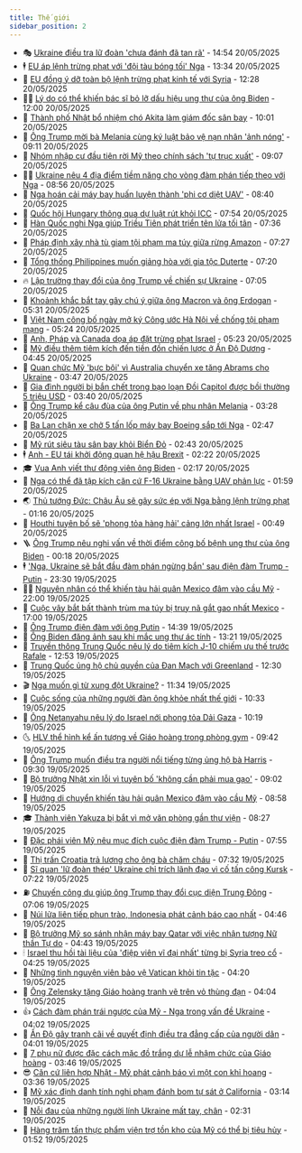 ```yaml
---
title: Thế giới
sidebar_position: 2
---
```


<!-- vnexpress-the-gioi:START -->
- 🎭 [Ukraine điều tra lữ đoàn &#39;chưa đánh đã tan rã&#39;](https://vnexpress.net/ukraine-dieu-tra-lu-doan-chua-danh-da-tan-ra-4888480.html) - 14:54 20/05/2025
- 🕴 [EU áp lệnh trừng phạt với &#39;đội tàu bóng tối&#39; Nga](https://vnexpress.net/eu-ap-lenh-trung-phat-voi-doi-tau-bong-toi-nga-4888470.html) - 13:34 20/05/2025
- 🤭 [EU đồng ý dỡ toàn bộ lệnh trừng phạt kinh tế với Syria](https://vnexpress.net/eu-dong-y-do-toan-bo-lenh-trung-phat-kinh-te-voi-syria-4888433.html) - 12:28 20/05/2025
- 🧑‍💻 [Lý do có thể khiến bác sĩ bỏ lỡ dấu hiệu ung thư của ông Biden](https://vnexpress.net/ly-do-co-the-khien-bac-si-bo-lo-dau-hieu-ung-thu-cua-ong-biden-4888079.html) - 12:00 20/05/2025
- 🦏 [Thành phố Nhật bổ nhiệm chó Akita làm giám đốc sân bay](https://vnexpress.net/thanh-pho-nhat-bo-nhiem-cho-akita-lam-giam-doc-san-bay-4888377.html) - 10:01 20/05/2025
- 🦒 [Ông Trump mời bà Melania cùng ký luật bảo vệ nạn nhân &#39;ảnh nóng&#39;](https://vnexpress.net/ong-trump-moi-ba-melania-cung-ky-luat-bao-ve-nan-nhan-anh-nong-4888313.html) - 09:11 20/05/2025
- 🌈 [Nhóm nhập cư đầu tiên rời Mỹ theo chính sách &#39;tự trục xuất&#39;](https://vnexpress.net/nhom-nhap-cu-dau-tien-roi-my-theo-chinh-sach-tu-truc-xuat-4888336.html) - 09:07 20/05/2025
- 🧑‍🏫 [Ukraine nêu 4 địa điểm tiềm năng cho vòng đàm phán tiếp theo với Nga](https://vnexpress.net/ukraine-neu-4-dia-diem-tiem-nang-cho-vong-dam-phan-tiep-theo-voi-nga-4888331.html) - 08:56 20/05/2025
- 🐲 [Nga hoán cải máy bay huấn luyện thành &#39;phi cơ diệt UAV&#39;](https://vnexpress.net/nga-hoan-cai-may-bay-huan-luyen-thanh-phi-co-diet-uav-4888321.html) - 08:40 20/05/2025
- 🦒 [Quốc hội Hungary thông qua dự luật rút khỏi ICC](https://vnexpress.net/quoc-hoi-hungary-thong-qua-du-luat-rut-khoi-icc-4888298.html) - 07:54 20/05/2025
- 🐻 [Hàn Quốc nghi Nga giúp Triều Tiên phát triển tên lửa tối tân](https://vnexpress.net/han-quoc-nghi-nga-giup-trieu-tien-phat-trien-ten-lua-toi-tan-4888051.html) - 07:36 20/05/2025
- 🚀 [Pháp định xây nhà tù giam tội phạm ma túy giữa rừng Amazon](https://vnexpress.net/phap-dinh-xay-nha-tu-giam-toi-pham-ma-tuy-giua-rung-amazon-4888200.html) - 07:27 20/05/2025
- 🥰 [Tổng thống Philippines muốn giảng hòa với gia tộc Duterte](https://vnexpress.net/tong-thong-philippines-muon-giang-hoa-voi-gia-toc-duterte-4888294.html) - 07:20 20/05/2025
- 🔥 [Lập trường thay đổi của ông Trump về chiến sự Ukraine](https://vnexpress.net/lap-truong-thay-doi-cua-ong-trump-ve-chien-su-ukraine-4888078.html) - 07:05 20/05/2025
- 🥳 [Khoảnh khắc bắt tay gây chú ý giữa ông Macron và ông Erdogan](https://vnexpress.net/khoanh-khac-bat-tay-gay-chu-y-giua-ong-macron-va-ong-erdogan-4888097.html) - 05:31 20/05/2025
- 💼 [Việt Nam công bố ngày mở ký Công ước Hà Nội về chống tội phạm mạng](https://vnexpress.net/viet-nam-cong-bo-ngay-mo-ky-cong-uoc-ha-noi-ve-chong-toi-pham-mang-4888262.html) - 05:24 20/05/2025
- 🤡 [Anh, Pháp và Canada dọa áp đặt trừng phạt Israel](https://vnexpress.net/anh-phap-va-canada-doa-ap-dat-trung-phat-israel-4888182.html) - 05:23 20/05/2025
- 🌁 [Mỹ điều thêm tiêm kích đến tiền đồn chiến lược ở Ấn Độ Dương](https://vnexpress.net/my-dieu-them-tiem-kich-den-tien-don-chien-luoc-o-an-do-duong-4888110.html) - 04:45 20/05/2025
- 🤩 [Quan chức Mỹ &#39;bực bội&#39; vì Australia chuyển xe tăng Abrams cho Ukraine](https://vnexpress.net/quan-chuc-my-buc-boi-vi-australia-chuyen-xe-tang-abrams-cho-ukraine-4888130.html) - 03:47 20/05/2025
- 🎉 [Gia đình người bị bắn chết trong bạo loạn Đồi Capitol được bồi thường 5 triệu USD](https://vnexpress.net/gia-dinh-nguoi-bi-ban-chet-trong-bao-loan-doi-capitol-duoc-boi-thuong-5-trieu-usd-4888095.html) - 03:40 20/05/2025
- 🎉 [Ông Trump kể câu đùa của ông Putin về phu nhân Melania](https://vnexpress.net/ong-trump-ke-cau-dua-cua-ong-putin-ve-phu-nhan-melania-4888076.html) - 03:28 20/05/2025
- 🌁 [Ba Lan chặn xe chở 5 tấn lốp máy bay Boeing sắp tới Nga](https://vnexpress.net/ba-lan-chan-xe-cho-5-tan-lop-may-bay-boeing-sap-toi-nga-4888102.html) - 02:47 20/05/2025
- 🌊 [Mỹ rút siêu tàu sân bay khỏi Biển Đỏ](https://vnexpress.net/my-rut-sieu-tau-san-bay-khoi-bien-do-4888077.html) - 02:43 20/05/2025
- 🕴 [Anh - EU tái khởi động quan hệ hậu Brexit](https://vnexpress.net/anh-eu-tai-khoi-dong-quan-he-hau-brexit-4888091.html) - 02:22 20/05/2025
- 🎓 [Vua Anh viết thư động viên ông Biden](https://vnexpress.net/vua-anh-viet-thu-dong-vien-ong-biden-4888083.html) - 02:17 20/05/2025
- 🦩 [Nga có thể đã tập kích căn cứ F-16 Ukraine bằng UAV phản lực](https://vnexpress.net/nga-co-the-da-tap-kich-can-cu-f-16-ukraine-bang-uav-phan-luc-4888049.html) - 01:59 20/05/2025
- 🌏 [Thủ tướng Đức: Châu Âu sẽ gây sức ép với Nga bằng lệnh trừng phạt](https://vnexpress.net/thu-tuong-duc-chau-au-se-gay-suc-ep-voi-nga-bang-lenh-trung-phat-4888064.html) - 01:16 20/05/2025
- 🌋 [Houthi tuyên bố sẽ &#39;phong tỏa hàng hải&#39; cảng lớn nhất Israel](https://vnexpress.net/houthi-tuyen-bo-se-phong-toa-hang-hai-cang-lon-nhat-israel-4888061.html) - 00:49 20/05/2025
- 🪜 [Ông Trump nêu nghi vấn về thời điểm công bố bệnh ung thư của ông Biden](https://vnexpress.net/ong-trump-neu-nghi-van-ve-thoi-diem-cong-bo-benh-ung-thu-cua-ong-biden-4888058.html) - 00:18 20/05/2025
- 🕴 [&#39;Nga, Ukraine sẽ bắt đầu đàm phán ngừng bắn&#39; sau điện đàm Trump - Putin](https://vnexpress.net/nga-ukraine-se-bat-dau-dam-phan-ngung-ban-sau-dien-dam-trump-putin-4888054.html) - 23:30 19/05/2025
- 🧑‍🏫 [Nguyên nhân có thể khiến tàu hải quân Mexico đâm vào cầu Mỹ](https://vnexpress.net/nguyen-nhan-co-the-khien-tau-hai-quan-mexico-dam-vao-cau-my-4887612.html) - 22:00 19/05/2025
- 🌮 [Cuộc vây bắt bất thành trùm ma túy bị truy nã gắt gao nhất Mexico](https://vnexpress.net/cuoc-vay-bat-bat-thanh-trum-ma-tuy-bi-truy-na-gat-gao-nhat-mexico-4885337.html) - 17:00 19/05/2025
- 🚦 [Ông Trump điện đàm với ông Putin](https://vnexpress.net/ong-trump-dien-dam-voi-ong-putin-4888012.html) - 14:39 19/05/2025
- 💫 [Ông Biden đăng ảnh sau khi mắc ung thư ác tính](https://vnexpress.net/ong-biden-dang-anh-sau-khi-mac-ung-thu-ac-tinh-4888005.html) - 13:21 19/05/2025
- 🤡 [Truyền thông Trung Quốc nêu lý do tiêm kích J-10 chiếm ưu thế trước Rafale](https://vnexpress.net/truyen-thong-trung-quoc-neu-ly-do-tiem-kich-j-10-chiem-uu-the-truoc-rafale-4887877.html) - 12:53 19/05/2025
- 🦣 [Trung Quốc ủng hộ chủ quyền của Đan Mạch với Greenland](https://vnexpress.net/trung-quoc-ung-ho-chu-quyen-cua-dan-mach-voi-greenland-4887996.html) - 12:30 19/05/2025
- 🎬 [Nga muốn gì từ xung đột Ukraine?](https://vnexpress.net/nga-muon-gi-tu-xung-dot-ukraine-4887599.html) - 11:34 19/05/2025
- 🎉 [Cuộc sống của những người đàn ông khỏe nhất thế giới](https://vnexpress.net/cuoc-song-cua-nhung-nguoi-dan-ong-khoe-nhat-the-gioi-4887868.html) - 10:33 19/05/2025
- 🎡 [Ông Netanyahu nêu lý do Israel nới phong tỏa Dải Gaza](https://vnexpress.net/ong-netanyahu-neu-ly-do-israel-noi-phong-toa-dai-gaza-4887914.html) - 10:19 19/05/2025
- 🌜 [HLV thể hình kể ấn tượng về Giáo hoàng trong phòng gym](https://vnexpress.net/hlv-the-hinh-ke-an-tuong-ve-giao-hoang-trong-phong-gym-4887889.html) - 09:42 19/05/2025
- 🎡 [Ông Trump muốn điều tra người nổi tiếng từng ủng hộ bà Harris](https://vnexpress.net/ong-trump-muon-dieu-tra-nguoi-noi-tieng-tung-ung-ho-ba-harris-4887867.html) - 09:30 19/05/2025
- 🤗 [Bộ trưởng Nhật xin lỗi vì tuyên bố &#39;không cần phải mua gạo&#39;](https://vnexpress.net/bo-truong-nhat-xin-loi-vi-tuyen-bo-khong-can-phai-mua-gao-4887837.html) - 09:02 19/05/2025
- 🦩 [Hướng di chuyển khiến tàu hải quân Mexico đâm vào cầu Mỹ](https://vnexpress.net/huong-di-chuyen-khien-tau-hai-quan-mexico-dam-vao-cau-my-4887863.html) - 08:58 19/05/2025
- 🎓 [Thành viên Yakuza bị bắt vì mở văn phòng gần thư viện](https://vnexpress.net/thanh-vien-yakuza-bi-bat-vi-mo-van-phong-gan-thu-vien-4887792.html) - 08:27 19/05/2025
- 🌁 [Đặc phái viên Mỹ nêu mục đích cuộc điện đàm Trump - Putin](https://vnexpress.net/dac-phai-vien-my-neu-muc-dich-cuoc-dien-dam-trump-putin-4887831.html) - 07:55 19/05/2025
- 🤩 [Thị trấn Croatia trả lương cho ông bà chăm cháu](https://vnexpress.net/thi-tran-croatia-tra-luong-cho-ong-ba-cham-chau-4887752.html) - 07:32 19/05/2025
- 👹 [Sĩ quan &#39;lữ đoàn thép&#39; Ukraine chỉ trích lãnh đạo vì cố tấn công Kursk](https://vnexpress.net/si-quan-lu-doan-thep-ukraine-chi-trich-lanh-dao-vi-co-tan-cong-kursk-4887745.html) - 07:22 19/05/2025
- ⛽️ [Chuyến công du giúp ông Trump thay đổi cục diện Trung Đông](https://vnexpress.net/chuyen-cong-du-giup-ong-trump-thay-doi-cuc-dien-trung-dong-4887592.html) - 07:06 19/05/2025
- 🚀 [Núi lửa liên tiếp phun trào, Indonesia phát cảnh báo cao nhất](https://vnexpress.net/nui-lua-lien-tiep-phun-trao-indonesia-phat-canh-bao-cao-nhat-4887734.html) - 04:46 19/05/2025
- 🎡 [Bộ trưởng Mỹ so sánh nhận máy bay Qatar với việc nhận tượng Nữ thần Tự do](https://vnexpress.net/bo-truong-my-so-sanh-nhan-may-bay-qatar-voi-viec-nhan-tuong-nu-than-tu-do-4887709.html) - 04:43 19/05/2025
- 🕯 [Israel thu hồi tài liệu của &#39;điệp viên vĩ đại nhất&#39; từng bị Syria treo cổ](https://vnexpress.net/israel-thu-hoi-tai-lieu-cua-diep-vien-vi-dai-nhat-tung-bi-syria-treo-co-4887642.html) - 04:25 19/05/2025
- 🐻 [Những tình nguyện viên bảo vệ Vatican khỏi tin tặc](https://vnexpress.net/nhung-tinh-nguyen-vien-bao-ve-vatican-khoi-tin-tac-4885940.html) - 04:20 19/05/2025
- 🚦 [Ông Zelensky tặng Giáo hoàng tranh vẽ trên vỏ thùng đạn](https://vnexpress.net/ong-zelensky-tang-giao-hoang-tranh-ve-tren-vo-thung-dan-4887663.html) - 04:04 19/05/2025
- 👍 [Cách đàm phán trái ngược của Mỹ - Nga trong vấn đề Ukraine](https://vnexpress.net/cach-dam-phan-trai-nguoc-cua-my-nga-trong-van-de-ukraine-4887738.html) - 04:02 19/05/2025
- 🚀 [Ấn Độ gây tranh cãi về quyết định điều tra đẳng cấp của người dân](https://vnexpress.net/an-do-gay-tranh-cai-ve-quyet-dinh-dieu-tra-dang-cap-cua-nguoi-dan-4887604.html) - 04:01 19/05/2025
- 🌮 [7 phụ nữ được đặc cách mặc đồ trắng dự lễ nhậm chức của Giáo hoàng](https://vnexpress.net/7-phu-nu-duoc-dac-cach-mac-do-trang-du-le-nham-chuc-cua-giao-hoang-4887611.html) - 03:46 19/05/2025
- 😎 [Căn cứ liên hợp Nhật - Mỹ phát cảnh báo vì một con khỉ hoang](https://vnexpress.net/can-cu-lien-hop-nhat-my-phat-canh-bao-vi-mot-con-khi-hoang-4887658.html) - 03:36 19/05/2025
- 🐲 [Mỹ xác định danh tính nghi phạm đánh bom tự sát ở California](https://vnexpress.net/my-xac-dinh-danh-tinh-nghi-pham-danh-bom-tu-sat-o-california-4887616.html) - 03:14 19/05/2025
- 💫 [Nỗi đau của những người lính Ukraine mất tay, chân](https://vnexpress.net/noi-dau-cua-nhung-nguoi-linh-ukraine-mat-tay-chan-4886188.html) - 02:31 19/05/2025
- 👀 [Hàng trăm tấn thực phẩm viện trợ tồn kho của Mỹ có thể bị tiêu hủy](https://vnexpress.net/hang-tram-tan-thuc-pham-vien-tro-ton-kho-cua-my-co-the-bi-tieu-huy-4887579.html) - 01:52 19/05/2025<!-- vnexpress-the-gioi:END -->